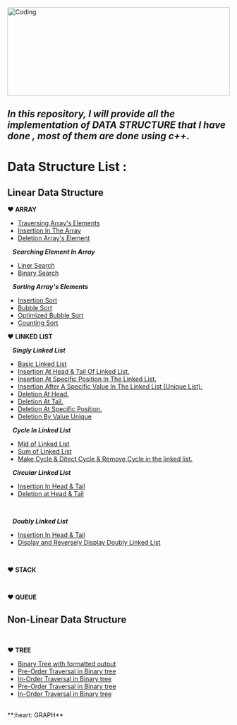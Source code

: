 <img align="center" width="100%" height="200" alt="Coding" src="https://i.ibb.co/pw2pzCk/datastructure.png">

## ***In this repository, I will provide all the implementation of DATA STRUCTURE that I have done , most of them are done using c++.***

# Data Structure List : 

## **Linear Data Structure**
 **:heart: ARRAY**
 - [Traversing Array's Elements](https://github.com/Masum-SM/Data_Structure/blob/main/Array_Traverse_Insert_Delete/Traversing.cpp)
 - [Insertion In The Array](https://github.com/Masum-SM/Data_Structure/blob/main/Array_Traverse_Insert_Delete/Insertion.cpp)
 - [Deletion Array's Element](https://github.com/Masum-SM/Data_Structure/blob/main/Array_Traverse_Insert_Delete/Insertion.cpp)
 
 &nbsp;&nbsp; ***Searching Element In Array***
- [Liner Search](https://github.com/Masum-SM/Data_Structure/blob/main/Application_Of_Array/liner_search.cpp)
- [Binary Search](https://github.com/Masum-SM/Data_Structure/blob/main/Application_Of_Array/Binary_search.cpp)

&nbsp;&nbsp; ***Sorting Array's Elements***
- [Insertion Sort](https://github.com/Masum-SM/Data_Structure/blob/main/Application_Of_Array/Insertion_sort.cpp)
- [Bubble Sort](https://github.com/Masum-SM/Data_Structure/blob/main/Application_Of_Array/bubble_sort.cpp)
- [Optimized Bubble Sort](https://github.com/Masum-SM/Data_Structure/blob/main/Application_Of_Array/bubble_sort_redundant_inner_itaretion.cpp)
- [Counting Sort](https://github.com/Masum-SM/Data_Structure/blob/main/Application_Of_Array/Counting_sort.cpp)

**:heart: LINKED LIST**

&nbsp;&nbsp; ***Singly Linked List***
- [Basic Linked List](https://github.com/Masum-SM/Data_Structure/blob/main/Linked_List/Basic_linked_list.cpp)
- [Insertion At Head & Tail Of Linked List.](https://github.com/Masum-SM/Data_Structure/blob/main/Linked_List/Insert_at_head_and_tail.cpp)
- [Insertion At Specific Position In The Linked List.](https://github.com/Masum-SM/Data_Structure/blob/main/Linked_List/inset_at_specific_position.cpp)
- [Insertion After A Specific Value In The Linked List (Unique List).](https://github.com/Masum-SM/Data_Structure/blob/main/Linked_List/Insertion_after_a_specific_value_unique.cpp)
- [Deletion At Head.](https://github.com/Masum-SM/Data_Structure/blob/main/Linked_List/Delete_At_Head.cpp)
- [Deletion At Tail.](https://github.com/Masum-SM/Data_Structure/blob/main/Linked_List/Delete_At_Tail.cpp)
- [Deletion At Specific Position.](https://github.com/Masum-SM/Data_Structure/blob/main/Linked_List/Deletion_at_Specific_Position.cpp)
- [Deletion By Value Unique](https://github.com/Masum-SM/Data_Structure/blob/main/Linked_List/Deletion_by_value_unique.cpp)


&nbsp;&nbsp; ***Cycle In Linked List***
- [Mid of Linked List](https://github.com/Masum-SM/Data_Structure/blob/main/Linked_List/Circular_Linked_List/mid_of_linked_list.cpp)
- [Sum of Linked List](https://github.com/Masum-SM/Data_Structure/blob/main/Linked_List/Circular_Linked_List/sum_of_linked_list.cpp)
- [Make Cycle & Ditect Cycle & Remove Cycle in the linked list.](https://github.com/Masum-SM/Data_Structure/blob/main/Linked_List/Circular_Linked_List/make_and_ditect_and_remove_cycle_in_linked_list.cpp)


&nbsp;&nbsp; ***Circular Linked List***
- [Insertion In Head & Tail](https://github.com/Masum-SM/Data_Structure/blob/main/Linked_List/Circular_Linked_List/Inset_at_head_and_Tail_In_CIRCULAR_Linked_list.cpp)
- [Deletion at Head & Tail](https://github.com/Masum-SM/Data_Structure/blob/main/Linked_List/Circular_Linked_List/Inset_at_head_and_Tail_In_CIRCULAR_Linked_list.cpp)
<br/>

&nbsp;&nbsp; ***Doubly Linked List***
- [Insertion In Head & Tail](https://github.com/Masum-SM/Data_Structure/blob/main/Linked_List/Doubly_Linked_List/inset_at_head_and_tail_Doubly_list.cpp)
- [Display and Reversely Display Doubly Linked List](https://github.com/Masum-SM/Data_Structure/blob/main/Linked_List/Doubly_Linked_List/inset_at_head_and_tail_Doubly_list.cpp) 
<br/>

**:heart: STACK**
 

<br/>

**:heart: QUEUE**





## **Non-Linear Data Structure**
<br/>

**:heart: TREE**
- [Binary Tree with formatted output](https://github.com/Masum-SM/Data_Structure/blob/main/Tree/binary_tree_formatted_output.cpp)
- [Pre-Order Traversal in Binary tree](https://github.com/Masum-SM/Data_Structure/blob/main/Tree/pre_Order_traversal.cpp)
- [In-Order Traversal in Binary tree](https://github.com/Masum-SM/Data_Structure/blob/main/Tree/In_order_traversal.cpp)
- [Pre-Order Traversal in Binary tree](https://github.com/Masum-SM/Data_Structure/blob/main/Tree/pre_Order_traversal.cpp)
- [In-Order Traversal in Binary tree](https://github.com/Masum-SM/Data_Structure/blob/main/Tree/In_order_traversal.cpp)

<br/>
**:heart: GRAPH**
